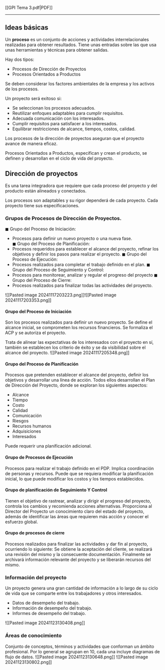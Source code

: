 [[GPI Tema 3.pdf|PDF]]
___
## Ideas básicas
Un **proceso** es un conjunto de acciones y actividades interrelacionales realizadas para obtener resultados. Tiene unas entradas sobre las que usa unas herramientas y técnicas para obtener salidas.

Hay dos tipos:
+ Procesos de Dirección de Proyectos
+ Procesos Orientados a Productos

Se deben considerar los factores ambientales de la empresa y los activos de los procesos.

Un proyecto será exitoso si: 
+ Se seleccionan los procesos adecuados. 
+ Reutilizar enfoques adaptables para cumplir requisitos. 
+ Adecuada comunicación con los interesados. 
+ Cumplir requisitos para satisfacer a los interesados. 
+ Equilibrar restricciones de alcance, tiempos, costos, calidad.

Los procesos de la dirección de proyectos aseguran que el proyecto avance de manera eficaz.

Procesos Orientados a Productos, especifican y crean el producto, se definen y desarrollan en el ciclo de vida del proyecto.

## Dirección de proyectos
Es una tarea integradora que requiere que cada proceso del proyecto y del producto están alineados y conectados.

Los procesos son adaptables y su rigor dependerá de cada proyecto. Cada proyecto tiene sus especificaciones.

### Grupos de Procesos de Dirección de Proyectos.
◼ Grupo del Proceso de Iniciación: 
+ Procesos para definir un nuevo proyecto o una nueva fase.  
◼ Grupo del Proceso de Planificación:
+ Procesos requeridos para establecer el alcance del proyecto, refinar los objetivos y definir los pasos para realizar el proyecto. 
◼ Grupo del Proceso de Ejecución:
+ Procesos realizados para completar el trabajo definido en el plan. 
◼ Grupo del Proceso de Seguimiento y Control:
+ Procesos para monitorear, analizar y regular el progreso del proyecto 
◼ Grupo del Proceso de Cierre: 
+ Procesos realizados para finalizar todas las actividades del proyecto.

![[Pasted image 20241117203223.png]]![[Pasted image 20241117203353.png]]

#### Grupo del Proceso de Iniciación
Son los procesos realizados para definir un nuevo proyecto. Se define el alcance inicial, se comprometen los recursos financieros. Se formaliza el ACP y se autoriza el proyecto.

Trata de alinear las expectativas de los interesados con el proyecto en sí, también se establecen los criterio de éxito y se da visibilidad sobre el alcance del proyecto.
![[Pasted image 20241117205348.png]]

#### Grupo del Proceso de Planificación
Procesos que pretenden establecer el alcance del proyecto, definir los objetivos y desarrollar una línea de acción. Todos ellos desarrollan el Plan de Dirección del Proyecto, donde se exploran los siguientes aspectos:
+ Alcance
+ Tiempo
+ Costo
+ Calidad
+ Comunicación
+ Riesgos
+ Recursos humanos
+ Adquisiciones
+ Interesados

Puede requerir una planificación adicional.
#### Grupo de Procesos de Ejecución
Procesos para realizar el trabajo definido en el PDP. Implica coordinación de personas y recursos. Puede que se requiera modificar la planificación inicial, lo que puede modificar los costos y los tiempos establecidos.
#### Grupo de planificación de Seguimiento Y Control
Tienen el objetivo de rastrear, analizar y dirigir el progreso del proyecto, controla los cambios y recomienda acciones alternativas.
Proporciona al Director del Proyecto un conocimiento claro del estado del proyecto, además de identificar las áreas que requieren más acción y conocer el esfuerzo global.
#### Grupo de procesos de cierre
Procesos realizados para finalizar las actividades y dar fin al proyecto, ocurriendo lo siguiente: Se obtiene la aceptación del cliente, se realizará una revisión del mismo y la consecuente documentación. Finalmente se archivará información relevante del proyecto y se liberarán recursos del mismo.

### Información del proyecto
Un proyecto genera una gran cantidad de información a lo largo de su ciclo de vida que se comparte entre los trabajadores y otros interesados.
+ Datos de desempeño del trabajo.
+ Información de desempeño del trabajo.
+ Informes de desempeño del trabajo.

 ![[Pasted image 20241123130408.png]]

### Áreas de conocimiento
Conjunto de conceptos, términos y actividades que conforman un ámbito profesional. Por lo general se agrupan en 10, cada una incluye diagramas de flujo de datos.
![[Pasted image 20241123130648.png]]
![[Pasted image 20241123130802.png]]

